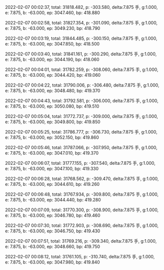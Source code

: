 2022-02-07 00:02:37, total: 31818.482, p: -303.580, delta:7.875 手, g:1.000, e: 7.875, b: -63.000, ep: 3047.460, bp: 418.880

2022-02-07 00:02:58, total: 31827.354, p: -301.090, delta:7.875 手, g:1.000, e: 7.875, b: -63.000, ep: 3049.230, bp: 418.790

2022-02-07 00:03:19, total: 31844.485, p: -300.150, delta:7.875 手, g:1.000, e: 7.875, b: -63.000, ep: 3047.850, bp: 418.500

2022-02-07 00:03:40, total: 31841.161, p: -300.290, delta:7.875 手, g:1.000, e: 7.875, b: -63.000, ep: 3044.190, bp: 418.060

2022-02-07 00:04:01, total: 31782.259, p: -308.060, delta:7.875 手, g:1.000, e: 7.875, b: -63.000, ep: 3044.420, bp: 419.060

2022-02-07 00:04:22, total: 31790.006, p: -306.480, delta:7.875 手, g:1.000, e: 7.875, b: -63.000, ep: 3048.480, bp: 419.370

2022-02-07 00:04:43, total: 31792.581, p: -306.000, delta:7.875 手, g:1.000, e: 7.875, b: -63.000, ep: 3050.080, bp: 419.510

2022-02-07 00:05:04, total: 31772.737, p: -309.000, delta:7.875 手, g:1.000, e: 7.875, b: -63.000, ep: 3049.800, bp: 419.850

2022-02-07 00:05:25, total: 31786.777, p: -306.730, delta:7.875 手, g:1.000, e: 7.875, b: -63.000, ep: 3052.150, bp: 419.860

2022-02-07 00:05:46, total: 31787.066, p: -307.950, delta:7.875 手, g:1.000, e: 7.875, b: -63.000, ep: 3047.010, bp: 419.370

2022-02-07 00:06:07, total: 31777.155, p: -307.540, delta:7.875 手, g:1.000, e: 7.875, b: -63.000, ep: 3047.100, bp: 419.330

2022-02-07 00:06:28, total: 31768.562, p: -309.470, delta:7.875 手, g:1.000, e: 7.875, b: -63.000, ep: 3044.610, bp: 419.260

2022-02-07 00:06:48, total: 31767.934, p: -309.800, delta:7.875 手, g:1.000, e: 7.875, b: -63.000, ep: 3044.440, bp: 419.280

2022-02-07 00:07:09, total: 31770.300, p: -308.900, delta:7.875 手, g:1.000, e: 7.875, b: -63.000, ep: 3046.780, bp: 419.460

2022-02-07 00:07:30, total: 31772.903, p: -308.690, delta:7.875 手, g:1.000, e: 7.875, b: -63.000, ep: 3046.750, bp: 419.430

2022-02-07 00:07:51, total: 31769.216, p: -309.340, delta:7.875 手, g:1.000, e: 7.875, b: -63.000, ep: 3048.660, bp: 419.750

2022-02-07 00:08:12, total: 31761.105, p: -310.740, delta:7.875 手, g:1.000, e: 7.875, b: -63.000, ep: 3047.980, bp: 419.840